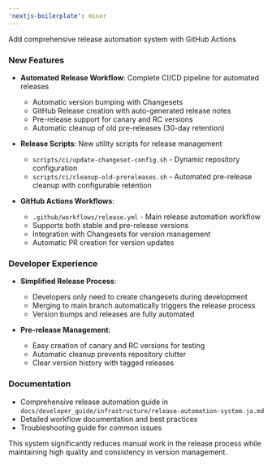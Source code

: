 ```yaml
---
'nextjs-boilerplate': minor
---
```


Add comprehensive release automation system with GitHub Actions

### New Features

- **Automated Release Workflow**: Complete CI/CD pipeline for automated releases
  - Automatic version bumping with Changesets
  - GitHub Release creation with auto-generated release notes
  - Pre-release support for canary and RC versions
  - Automatic cleanup of old pre-releases (30-day retention)

- **Release Scripts**: New utility scripts for release management
  - `scripts/ci/update-changeset-config.sh` - Dynamic repository configuration
  - `scripts/ci/cleanup-old-prereleases.sh` - Automated pre-release cleanup with configurable retention

- **GitHub Actions Workflows**:
  - `.github/workflows/release.yml` - Main release automation workflow
  - Supports both stable and pre-release versions
  - Integration with Changesets for version management
  - Automatic PR creation for version updates

### Developer Experience

- **Simplified Release Process**:
  - Developers only need to create changesets during development
  - Merging to main branch automatically triggers the release process
  - Version bumps and releases are fully automated

- **Pre-release Management**:
  - Easy creation of canary and RC versions for testing
  - Automatic cleanup prevents repository clutter
  - Clear version history with tagged releases

### Documentation

- Comprehensive release automation guide in `docs/developer_guide/infrastructure/release-automation-system.ja.md`
- Detailed workflow documentation and best practices
- Troubleshooting guide for common issues

This system significantly reduces manual work in the release process while maintaining high quality and consistency in version management.
